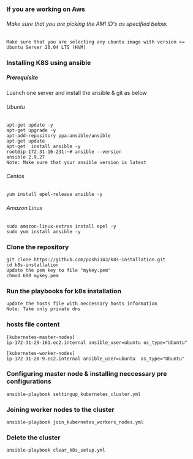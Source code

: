 ### If you are working on Aws 
###### Make sure that you are picking the AMI ID's as specified below.
```
Make sure that you are selecting any ubuntu image with version >= Ubuntu Server 20.04 LTS (HVM)
```
### Installing K8S using ansible 

##### Prerequisite 
Luanch one server and install the ansible & git as below
###### Ubuntu
```
apt-get update -y
apt-get upgrade -y
apt-add-repository ppa:ansible/ansible
apt-get update
apt-get  install ansible -y
root@ip-172-31-16-231:~# ansible --version
ansible 2.9.27
Note: Make sure that your ansible version is latest
```

###### Centos
```
yum install epel-release ansible -y
```
###### Amazon Linux
```
sudo amazon-linux-extras install epel -y
sudo yum install ansible -y
```

### Clone the repository 
```
git clone https://github.com/poshi143/k8s-installation.git
cd k8s-installation
Update the pem key to file "mykey.pem"
chmod 600 mykey.pem
```
### Run the playbooks for k8s installation
```
update the hosts file with neccessary hosts information
Note: Take only private dns  
```
### hosts file content 
```
[kubernetes-master-nodes]
ip-172-31-29-161.ec2.internal ansible_user=ubuntu os_type="Ubuntu"

[kubernetes-worker-nodes]
ip-172-31-20-9.ec2.internal ansible_user=ubuntu  os_type="Ubuntu"
```

### Configuring  master node & installing neccessary pre configurations 
```
ansible-playbook settingup_kubernetes_cluster.yml
```
### Joining worker nodes to the cluster 
```
ansible-playbook join_kubernetes_workers_nodes.yml
```
### Delete the cluster 
```
ansible-playbook clear_k8s_setup.yml
```
